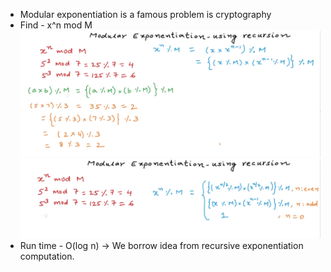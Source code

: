 * Modular exponentiation is a famous problem is cryptography
* Find - x^n mod M
![](pic1.png)
![](pic2.png)
* Run time - O(log n) -> We borrow idea from recursive exponentiation computation.
